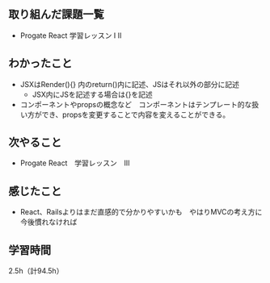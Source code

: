 ## 取り組んだ課題一覧
- Progate React 学習レッスン I II

## わかったこと
- JSXはRender(){} 内のreturn()内に記述、JSはそれ以外の部分に記述
  - JSX内にJSを記述する場合は{}を記述
- コンポーネントやpropsの概念など　コンポーネントはテンプレート的な扱い方ができ、propsを変更することで内容を変えることができる。

## 次やること
- Progate React　学習レッスン　III

## 感じたこと
- React、Railsよりはまだ直感的で分かりやすいかも　やはりMVCの考え方に今後慣れなければ

## 学習時間
2.5h（計94.5h）
